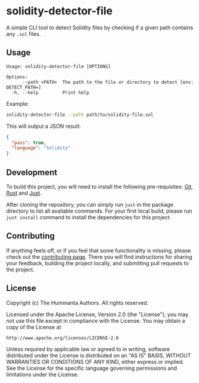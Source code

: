 # solidity-detector-file

A simple CLI tool to detect Solidity files by checking if a given path contains
any `.sol` files.

## Usage

```text
Usage: solidity-detector-file [OPTIONS]

Options:
      --path <PATH>  The path to the file or directory to detect [env: DETECT_PATH=]
  -h, --help         Print help
```

Example:

```bash
solidity-detector-file --path path/to/solidity-file.sol
```

This will output a JSON result:

```json
{
  "pass": true,
  "language": "Solidity"
}
```

## Development

To build this project, you will need to install the following pre-requisites:
[Git](https://git-scm.com/downloads),
[Rust](https://www.rust-lang.org/tools/install) and
[Just](https://github.com/casey/just).

After cloning the repository, you can simply run `just` in the package directory
to list all available commands. For your first local build, please run `just
install` command to install the dependencies for this project.

## Contributing

If anything feels off, or if you feel that some functionality is missing, please
check out the [contributing page](CONTRIBUTING.md). There you will find
instructions for sharing your feedback, building the project locally, and
submitting pull requests to the project.

## License

Copyright (c) The Hummanta Authors. All rights reserved.

Licensed under the Apache License, Version 2.0 (the "License");
you may not use this file except in compliance with the License.
You may obtain a copy of the License at

    http://www.apache.org/licenses/LICENSE-2.0

Unless required by applicable law or agreed to in writing, software
distributed under the License is distributed on an "AS IS" BASIS,
WITHOUT WARRANTIES OR CONDITIONS OF ANY KIND, either express or implied.
See the License for the specific language governing permissions and
limitations under the License.
